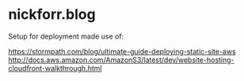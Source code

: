 # nickforr.blog

Setup for deployment made use of:

https://stormpath.com/blog/ultimate-guide-deploying-static-site-aws
http://docs.aws.amazon.com/AmazonS3/latest/dev/website-hosting-cloudfront-walkthrough.html

